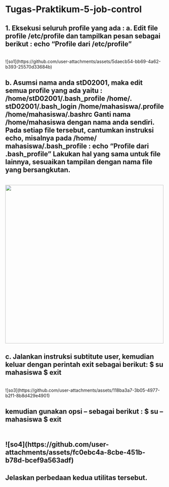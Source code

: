 # Tugas-Praktikum-5-job-control
<h2>1. Eksekusi seluruh profile yang ada :  
a.  Edit file profile /etc/profile dan tampilkan pesan sebagai berikut :  
echo “Profile dari /etc/profile”  </h2><br/>
![so1](https://github.com/user-attachments/assets/5daecb54-bb69-4a62-b393-25570d33684b)
<h2>b.  Asumsi nama anda stD02001, maka edit semua profile yang ada yaitu :  
/home/stD02001/.bash_profile  
/home/. stD02001/.bash_login  
/home/mahasiswa/.profile  
/home/mahasiswa/.bashrc  
Ganti nama /home/mahasiswa dengan nama anda sendiri. Pada setiap  
file tersebut, cantumkan instruksi echo, misalnya pada /home/ mahasiswa/.bash_profile :  
echo “Profile dari .bash_profile”  
Lakukan hal yang sama untuk file lainnya, sesuaikan tampilan dengan nama file yang 
bersangkutan. </h2><br/>
<img src = https://github.com/user-attachments/assets/cebfd902-61ed-4366-9127-35e90edc7ca2 width=500/>
<h2>c.  Jalankan instruksi subtitute user, kemudian keluar dengan perintah exit sebagai berikut:  
$ su mahasiswa  
$ exit </h2><br/>
![so3](https://github.com/user-attachments/assets/118ba3a7-3b05-4977-b2f1-8b8d429e4901)
<h2>kemudian gunakan opsi – sebagai berikut :  
$ su – mahasiswa  
$ exit  <h2/><br/>
  ![so4](https://github.com/user-attachments/assets/fc0ebc4a-8cbe-451b-b78d-bcef9a563adf)

<h2>Jelaskan perbedaan kedua utilitas tersebut.  </h2><br/>
